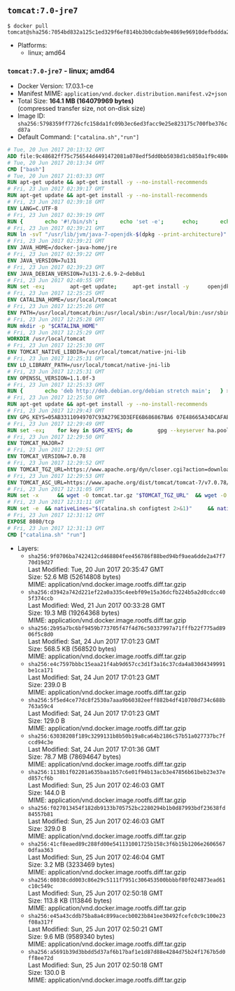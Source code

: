 ## `tomcat:7.0-jre7`

```console
$ docker pull tomcat@sha256:7054bd832a125c1ed329f6ef814bb3b0cdab9e4869e96910defbddda2bab3039
```

-	Platforms:
	-	linux; amd64

### `tomcat:7.0-jre7` - linux; amd64

-	Docker Version: 17.03.1-ce
-	Manifest MIME: `application/vnd.docker.distribution.manifest.v2+json`
-	Total Size: **164.1 MB (164079969 bytes)**  
	(compressed transfer size, not on-disk size)
-	Image ID: `sha256:5798359ff7726cfc158da1fc09b3ec6ed3facc9e25e823175c700fbe376cd87a`
-	Default Command: `["catalina.sh","run"]`

```dockerfile
# Tue, 20 Jun 2017 20:13:32 GMT
ADD file:9c48682ff75c756544d4491472081a078edf5dd0bb5038d1cb850a1f9c480e3e in / 
# Tue, 20 Jun 2017 20:13:34 GMT
CMD ["bash"]
# Tue, 20 Jun 2017 21:03:33 GMT
RUN apt-get update && apt-get install -y --no-install-recommends 		ca-certificates 		curl 		wget 	&& rm -rf /var/lib/apt/lists/*
# Fri, 23 Jun 2017 02:39:17 GMT
RUN apt-get update && apt-get install -y --no-install-recommends 		bzip2 		unzip 		xz-utils 	&& rm -rf /var/lib/apt/lists/*
# Fri, 23 Jun 2017 02:39:18 GMT
ENV LANG=C.UTF-8
# Fri, 23 Jun 2017 02:39:19 GMT
RUN { 		echo '#!/bin/sh'; 		echo 'set -e'; 		echo; 		echo 'dirname "$(dirname "$(readlink -f "$(which javac || which java)")")"'; 	} > /usr/local/bin/docker-java-home 	&& chmod +x /usr/local/bin/docker-java-home
# Fri, 23 Jun 2017 02:39:21 GMT
RUN ln -svT "/usr/lib/jvm/java-7-openjdk-$(dpkg --print-architecture)" /docker-java-home
# Fri, 23 Jun 2017 02:39:21 GMT
ENV JAVA_HOME=/docker-java-home/jre
# Fri, 23 Jun 2017 02:39:22 GMT
ENV JAVA_VERSION=7u131
# Fri, 23 Jun 2017 02:39:23 GMT
ENV JAVA_DEBIAN_VERSION=7u131-2.6.9-2~deb8u1
# Fri, 23 Jun 2017 02:40:55 GMT
RUN set -ex; 		apt-get update; 	apt-get install -y 		openjdk-7-jre-headless="$JAVA_DEBIAN_VERSION" 	; 	rm -rf /var/lib/apt/lists/*; 		[ "$(readlink -f "$JAVA_HOME")" = "$(docker-java-home)" ]; 		update-alternatives --get-selections | awk -v home="$(readlink -f "$JAVA_HOME")" 'index($3, home) == 1 { $2 = "manual"; print | "update-alternatives --set-selections" }'; 	update-alternatives --query java | grep -q 'Status: manual'
# Fri, 23 Jun 2017 12:25:25 GMT
ENV CATALINA_HOME=/usr/local/tomcat
# Fri, 23 Jun 2017 12:25:26 GMT
ENV PATH=/usr/local/tomcat/bin:/usr/local/sbin:/usr/local/bin:/usr/sbin:/usr/bin:/sbin:/bin
# Fri, 23 Jun 2017 12:25:28 GMT
RUN mkdir -p "$CATALINA_HOME"
# Fri, 23 Jun 2017 12:25:29 GMT
WORKDIR /usr/local/tomcat
# Fri, 23 Jun 2017 12:25:30 GMT
ENV TOMCAT_NATIVE_LIBDIR=/usr/local/tomcat/native-jni-lib
# Fri, 23 Jun 2017 12:25:31 GMT
ENV LD_LIBRARY_PATH=/usr/local/tomcat/native-jni-lib
# Fri, 23 Jun 2017 12:25:31 GMT
ENV OPENSSL_VERSION=1.1.0f-3
# Fri, 23 Jun 2017 12:25:33 GMT
RUN { 		echo 'deb http://deb.debian.org/debian stretch main'; 	} > /etc/apt/sources.list.d/stretch.list 	&& { 		echo 'Package: *'; 		echo 'Pin: release n=stretch'; 		echo 'Pin-Priority: -10'; 		echo; 		echo 'Package: openssl libssl*'; 		echo "Pin: version $OPENSSL_VERSION"; 		echo 'Pin-Priority: 990'; 	} > /etc/apt/preferences.d/stretch-openssl
# Fri, 23 Jun 2017 12:25:50 GMT
RUN apt-get update && apt-get install -y --no-install-recommends 		libapr1 		openssl="$OPENSSL_VERSION" 	&& rm -rf /var/lib/apt/lists/*
# Fri, 23 Jun 2017 12:29:43 GMT
ENV GPG_KEYS=05AB33110949707C93A279E3D3EFE6B686867BA6 07E48665A34DCAFAE522E5E6266191C37C037D42 47309207D818FFD8DCD3F83F1931D684307A10A5 541FBE7D8F78B25E055DDEE13C370389288584E7 61B832AC2F1C5A90F0F9B00A1C506407564C17A3 713DA88BE50911535FE716F5208B0AB1D63011C7 79F7026C690BAA50B92CD8B66A3AD3F4F22C4FED 9BA44C2621385CB966EBA586F72C284D731FABEE A27677289986DB50844682F8ACB77FC2E86E29AC A9C5DF4D22E99998D9875A5110C01C5A2F6059E7 DCFD35E0BF8CA7344752DE8B6FB21E8933C60243 F3A04C595DB5B6A5F1ECA43E3B7BBB100D811BBE F7DA48BB64BCB84ECBA7EE6935CD23C10D498E23
# Fri, 23 Jun 2017 12:29:49 GMT
RUN set -ex; 	for key in $GPG_KEYS; do 		gpg --keyserver ha.pool.sks-keyservers.net --recv-keys "$key"; 	done
# Fri, 23 Jun 2017 12:29:50 GMT
ENV TOMCAT_MAJOR=7
# Fri, 23 Jun 2017 12:29:51 GMT
ENV TOMCAT_VERSION=7.0.78
# Fri, 23 Jun 2017 12:29:52 GMT
ENV TOMCAT_TGZ_URL=https://www.apache.org/dyn/closer.cgi?action=download&filename=tomcat/tomcat-7/v7.0.78/bin/apache-tomcat-7.0.78.tar.gz
# Fri, 23 Jun 2017 12:29:53 GMT
ENV TOMCAT_ASC_URL=https://www.apache.org/dist/tomcat/tomcat-7/v7.0.78/bin/apache-tomcat-7.0.78.tar.gz.asc
# Fri, 23 Jun 2017 12:31:05 GMT
RUN set -x 		&& wget -O tomcat.tar.gz "$TOMCAT_TGZ_URL" 	&& wget -O tomcat.tar.gz.asc "$TOMCAT_ASC_URL" 	&& gpg --batch --verify tomcat.tar.gz.asc tomcat.tar.gz 	&& tar -xvf tomcat.tar.gz --strip-components=1 	&& rm bin/*.bat 	&& rm tomcat.tar.gz* 		&& nativeBuildDir="$(mktemp -d)" 	&& tar -xvf bin/tomcat-native.tar.gz -C "$nativeBuildDir" --strip-components=1 	&& nativeBuildDeps=" 		dpkg-dev 		gcc 		libapr1-dev 		libssl-dev 		make 		openjdk-${JAVA_VERSION%%[-~bu]*}-jdk=$JAVA_DEBIAN_VERSION 	" 	&& apt-get update && apt-get install -y --no-install-recommends $nativeBuildDeps && rm -rf /var/lib/apt/lists/* 	&& ( 		export CATALINA_HOME="$PWD" 		&& cd "$nativeBuildDir/native" 		&& gnuArch="$(dpkg-architecture --query DEB_BUILD_GNU_TYPE)" 		&& ./configure 			--build="$gnuArch" 			--libdir="$TOMCAT_NATIVE_LIBDIR" 			--prefix="$CATALINA_HOME" 			--with-apr="$(which apr-1-config)" 			--with-java-home="$(docker-java-home)" 			--with-ssl=yes 		&& make -j "$(nproc)" 		&& make install 	) 	&& apt-get purge -y --auto-remove $nativeBuildDeps 	&& rm -rf "$nativeBuildDir" 	&& rm bin/tomcat-native.tar.gz
# Fri, 23 Jun 2017 12:31:11 GMT
RUN set -e 	&& nativeLines="$(catalina.sh configtest 2>&1)" 	&& nativeLines="$(echo "$nativeLines" | grep 'Apache Tomcat Native')" 	&& nativeLines="$(echo "$nativeLines" | sort -u)" 	&& if ! echo "$nativeLines" | grep 'INFO: Loaded APR based Apache Tomcat Native library' >&2; then 		echo >&2 "$nativeLines"; 		exit 1; 	fi
# Fri, 23 Jun 2017 12:31:12 GMT
EXPOSE 8080/tcp
# Fri, 23 Jun 2017 12:31:13 GMT
CMD ["catalina.sh" "run"]
```

-	Layers:
	-	`sha256:9f0706ba7422412cd468804fee456786f88bed94bf9aea6dde2a47f770d19d27`  
		Last Modified: Tue, 20 Jun 2017 20:35:47 GMT  
		Size: 52.6 MB (52614808 bytes)  
		MIME: application/vnd.docker.image.rootfs.diff.tar.gzip
	-	`sha256:d3942a742d221ef22a0a335c4eebf09e15a36dcfb224b5a2d0cdcc405f374ccb`  
		Last Modified: Wed, 21 Jun 2017 00:33:28 GMT  
		Size: 19.3 MB (19264368 bytes)  
		MIME: application/vnd.docker.image.rootfs.diff.tar.gzip
	-	`sha256:2b95a7bc6bf9459b773705f47f4d76c50337997a71fffb22f775ad8906f5c8d0`  
		Last Modified: Sat, 24 Jun 2017 17:01:23 GMT  
		Size: 568.5 KB (568520 bytes)  
		MIME: application/vnd.docker.image.rootfs.diff.tar.gzip
	-	`sha256:e4c7597bbbc15eaa21f4ab9d657cc3d1f3a16c37cda4a830d4349991be1ca171`  
		Last Modified: Sat, 24 Jun 2017 17:01:23 GMT  
		Size: 239.0 B  
		MIME: application/vnd.docker.image.rootfs.diff.tar.gzip
	-	`sha256:5f5ed4ce77dc8f2530a7aaa9b60382eeff882b4df410708d734c688b763a59c4`  
		Last Modified: Sat, 24 Jun 2017 17:01:23 GMT  
		Size: 129.0 B  
		MIME: application/vnd.docker.image.rootfs.diff.tar.gzip
	-	`sha256:63038208f189c3299131b8b50b19a8ca64b2186c57b51a027737bc7fccd94c3e`  
		Last Modified: Sat, 24 Jun 2017 17:01:36 GMT  
		Size: 78.7 MB (78694647 bytes)  
		MIME: application/vnd.docker.image.rootfs.diff.tar.gzip
	-	`sha256:1138b1f02201a635baa1b57c6e01f94b13acb3e47856b61beb23e37ed857cf6b`  
		Last Modified: Sun, 25 Jun 2017 02:46:03 GMT  
		Size: 144.0 B  
		MIME: application/vnd.docker.image.rootfs.diff.tar.gzip
	-	`sha256:f027013454f182db9133b705752bc2280294b1b0d87993bdf23638fd84557b81`  
		Last Modified: Sun, 25 Jun 2017 02:46:03 GMT  
		Size: 329.0 B  
		MIME: application/vnd.docker.image.rootfs.diff.tar.gzip
	-	`sha256:41cf8eaed89c288fd00e541131001725b158c3f6b15b1206e26065670dfaa363`  
		Last Modified: Sun, 25 Jun 2017 02:46:04 GMT  
		Size: 3.2 MB (3233469 bytes)  
		MIME: application/vnd.docker.image.rootfs.diff.tar.gzip
	-	`sha256:08038cdd003c86e29c5111f7951c306453500bbbbf80f024873ead61c10c549c`  
		Last Modified: Sun, 25 Jun 2017 02:50:18 GMT  
		Size: 113.8 KB (113846 bytes)  
		MIME: application/vnd.docker.image.rootfs.diff.tar.gzip
	-	`sha256:e45a43cddb75ba8a4c899acecb0023b841ee30492fcefc0c9c100e23f08a317f`  
		Last Modified: Sun, 25 Jun 2017 02:50:21 GMT  
		Size: 9.6 MB (9589340 bytes)  
		MIME: application/vnd.docker.image.rootfs.diff.tar.gzip
	-	`sha256:a5691b39d3bbdd5d37af6b17baf1e1d87d88e4284d75b24f1767b5d0ff8ee72d`  
		Last Modified: Sun, 25 Jun 2017 02:50:18 GMT  
		Size: 130.0 B  
		MIME: application/vnd.docker.image.rootfs.diff.tar.gzip
